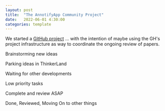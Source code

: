 ```yaml
---
layout: post
title:  "The AnnotifyApp Community Project"
date:   2022-06-01 4:30:00
categories: template
---
```



We started a [GitHub project](https://github.com/orgs/annotifyapp/projects/1) ... with the intention of maybe using the GH's project infrastructure as way to coordinate the ongoing review of papers.

Brainstorming new ideas

Parking ideas in ThinkerLand

Waiting for other developments

Low priority tasks

Complete and review ASAP

Done, Reviewed, Moving On to other things
